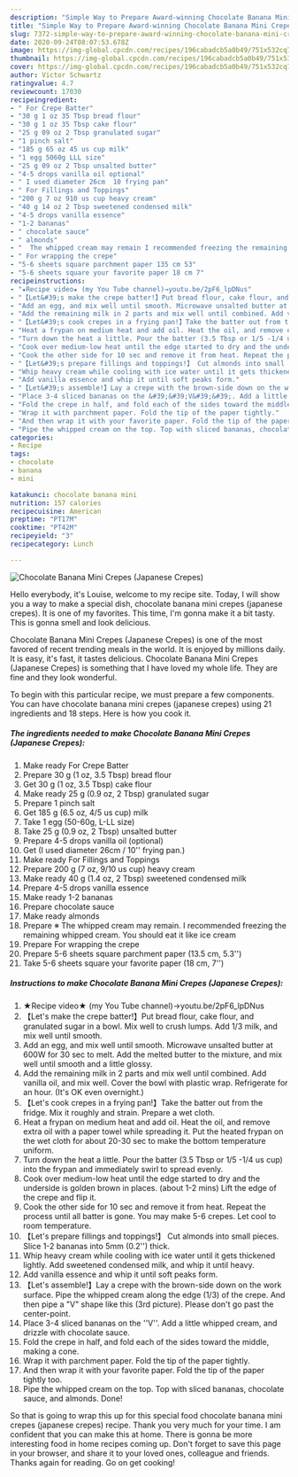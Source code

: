 ```yaml
---
description: "Simple Way to Prepare Award-winning Chocolate Banana Mini Crepes (Japanese Crepes)"
title: "Simple Way to Prepare Award-winning Chocolate Banana Mini Crepes (Japanese Crepes)"
slug: 7372-simple-way-to-prepare-award-winning-chocolate-banana-mini-crepes-japanese-crepes
date: 2020-09-24T08:07:53.678Z
image: https://img-global.cpcdn.com/recipes/196cabadcb5a0b49/751x532cq70/chocolate-banana-mini-crepes-japanese-crepes-recipe-main-photo.jpg
thumbnail: https://img-global.cpcdn.com/recipes/196cabadcb5a0b49/751x532cq70/chocolate-banana-mini-crepes-japanese-crepes-recipe-main-photo.jpg
cover: https://img-global.cpcdn.com/recipes/196cabadcb5a0b49/751x532cq70/chocolate-banana-mini-crepes-japanese-crepes-recipe-main-photo.jpg
author: Victor Schwartz
ratingvalue: 4.7
reviewcount: 17030
recipeingredient:
- " For Crepe Batter"
- "30 g 1 oz 35 Tbsp bread flour"
- "30 g 1 oz 35 Tbsp cake flour"
- "25 g 09 oz 2 Tbsp granulated sugar"
- "1 pinch salt"
- "185 g 65 oz 45 us cup milk"
- "1 egg 5060g LLL size"
- "25 g 09 oz 2 Tbsp unsalted butter"
- "4-5 drops vanilla oil optional"
- " I used diameter 26cm  10 frying pan"
- " For Fillings and Toppings"
- "200 g 7 oz 910 us cup heavy cream"
- "40 g 14 oz 2 Tbsp sweetened condensed milk"
- "4-5 drops vanilla essence"
- "1-2 bananas"
- " chocolate sauce"
- " almonds"
- "  The whipped cream may remain I recommended freezing the remaining whipped cream You should eat it like ice cream"
- " For wrapping the crepe"
- "5-6 sheets square parchment paper 135 cm 53"
- "5-6 sheets square your favorite paper 18 cm 7"
recipeinstructions:
- "★Recipe video★ (my You Tube channel)→youtu.be/2pF6_lpDNus"
- "【Let&#39;s make the crepe batter!】Put bread flour, cake flour, and granulated sugar in a bowl. Mix well to crush lumps. Add 1/3 milk, and mix well until smooth."
- "Add an egg, and mix well until smooth. Microwave unsalted butter at 600W for 30 sec to melt. Add the melted butter to the mixture, and mix well until smooth and a little glossy."
- "Add the remaining milk in 2 parts and mix well until combined. Add vanilla oil, and mix well. Cover the bowl with plastic wrap. Refrigerate for an hour. (It&#39;s OK even overnight.)"
- "【Let&#39;s cook crepes in a frying pan!】Take the batter out from the fridge. Mix it roughly and strain. Prepare a wet cloth."
- "Heat a frypan on medium heat and add oil. Heat the oil, and remove extra oil with a paper towel while spreading it. Put the heated frypan on the wet cloth for about 20-30 sec to make the bottom temperature uniform."
- "Turn down the heat a little. Pour the batter (3.5 Tbsp or 1/5 -1/4 us cup) into the frypan and immediately swirl to spread evenly."
- "Cook over medium-low heat until the edge started to dry and the underside is golden brown in places. (about 1-2 mins) Lift the edge of the crepe and flip it."
- "Cook the other side for 10 sec and remove it from heat. Repeat the process until all batter is gone. You may make 5-6 crepes. Let cool to room temperature."
- "【Let&#39;s prepare fillings and toppings!】 Cut almonds into small pieces. Slice 1-2 bananas into 5mm (0.2&#39;&#39;) thick."
- "Whip heavy cream while cooling with ice water until it gets thickened lightly. Add sweetened condensed milk, and whip it until heavy."
- "Add vanilla essence and whip it until soft peaks form."
- "【Let&#39;s assemble!】Lay a crepe with the brown-side down on the work surface. Pipe the whipped cream along the edge (1/3) of the crepe. And then pipe a &#34;V&#34; shape like this (3rd picture). Please don&#39;t go past the center-point."
- "Place 3-4 sliced bananas on the &#39;&#39;V&#39;&#39;. Add a little whipped cream, and drizzle with chocolate sauce."
- "Fold the crepe in half, and fold each of the sides toward the middle, making a cone."
- "Wrap it with parchment paper. Fold the tip of the paper tightly."
- "And then wrap it with your favorite paper. Fold the tip of the paper tightly too."
- "Pipe the whipped cream on the top. Top with sliced bananas, chocolate sauce, and almonds. Done!"
categories:
- Recipe
tags:
- chocolate
- banana
- mini

katakunci: chocolate banana mini 
nutrition: 157 calories
recipecuisine: American
preptime: "PT17M"
cooktime: "PT42M"
recipeyield: "3"
recipecategory: Lunch

---
```



![Chocolate Banana Mini Crepes (Japanese Crepes)](https://img-global.cpcdn.com/recipes/196cabadcb5a0b49/751x532cq70/chocolate-banana-mini-crepes-japanese-crepes-recipe-main-photo.jpg)

Hello everybody, it's Louise, welcome to my recipe site. Today, I will show you a way to make a special dish, chocolate banana mini crepes (japanese crepes). It is one of my favorites. This time, I'm gonna make it a bit tasty. This is gonna smell and look delicious.



Chocolate Banana Mini Crepes (Japanese Crepes) is one of the most favored of recent trending meals in the world. It is enjoyed by millions daily. It is easy, it's fast, it tastes delicious. Chocolate Banana Mini Crepes (Japanese Crepes) is something that I have loved my whole life. They are fine and they look wonderful.


To begin with this particular recipe, we must prepare a few components. You can have chocolate banana mini crepes (japanese crepes) using 21 ingredients and 18 steps. Here is how you cook it.

<!--inarticleads1-->

##### The ingredients needed to make Chocolate Banana Mini Crepes (Japanese Crepes):

1. Make ready  For Crepe Batter
1. Prepare 30 g (1 oz, 3.5 Tbsp) bread flour
1. Get 30 g (1 oz, 3.5 Tbsp) cake flour
1. Make ready 25 g (0.9 oz, 2 Tbsp) granulated sugar
1. Prepare 1 pinch salt
1. Get 185 g (6.5 oz, 4/5 us cup) milk
1. Take 1 egg (50-60g, L-LL size)
1. Take 25 g (0.9 oz, 2 Tbsp) unsalted butter
1. Prepare 4-5 drops vanilla oil (optional)
1. Get  (I used diameter 26cm / 10&#39;&#39; frying pan.)
1. Make ready  For Fillings and Toppings
1. Prepare 200 g (7 oz, 9/10 us cup) heavy cream
1. Make ready 40 g (1.4 oz, 2 Tbsp) sweetened condensed milk
1. Prepare 4-5 drops vanilla essence
1. Make ready 1-2 bananas
1. Prepare  chocolate sauce
1. Make ready  almonds
1. Prepare  ※ The whipped cream may remain. I recommended freezing the remaining whipped cream. You should eat it like ice cream
1. Prepare  For wrapping the crepe
1. Prepare 5-6 sheets square parchment paper (13.5 cm, 5.3&#39;&#39;)
1. Take 5-6 sheets square your favorite paper (18 cm, 7&#39;&#39;)




<!--inarticleads2-->

##### Instructions to make Chocolate Banana Mini Crepes (Japanese Crepes):

1. ★Recipe video★ (my You Tube channel)→youtu.be/2pF6_lpDNus
1. 【Let&#39;s make the crepe batter!】Put bread flour, cake flour, and granulated sugar in a bowl. Mix well to crush lumps. Add 1/3 milk, and mix well until smooth.
1. Add an egg, and mix well until smooth. Microwave unsalted butter at 600W for 30 sec to melt. Add the melted butter to the mixture, and mix well until smooth and a little glossy.
1. Add the remaining milk in 2 parts and mix well until combined. Add vanilla oil, and mix well. Cover the bowl with plastic wrap. Refrigerate for an hour. (It&#39;s OK even overnight.)
1. 【Let&#39;s cook crepes in a frying pan!】Take the batter out from the fridge. Mix it roughly and strain. Prepare a wet cloth.
1. Heat a frypan on medium heat and add oil. Heat the oil, and remove extra oil with a paper towel while spreading it. Put the heated frypan on the wet cloth for about 20-30 sec to make the bottom temperature uniform.
1. Turn down the heat a little. Pour the batter (3.5 Tbsp or 1/5 -1/4 us cup) into the frypan and immediately swirl to spread evenly.
1. Cook over medium-low heat until the edge started to dry and the underside is golden brown in places. (about 1-2 mins) Lift the edge of the crepe and flip it.
1. Cook the other side for 10 sec and remove it from heat. Repeat the process until all batter is gone. You may make 5-6 crepes. Let cool to room temperature.
1. 【Let&#39;s prepare fillings and toppings!】 Cut almonds into small pieces. Slice 1-2 bananas into 5mm (0.2&#39;&#39;) thick.
1. Whip heavy cream while cooling with ice water until it gets thickened lightly. Add sweetened condensed milk, and whip it until heavy.
1. Add vanilla essence and whip it until soft peaks form.
1. 【Let&#39;s assemble!】Lay a crepe with the brown-side down on the work surface. Pipe the whipped cream along the edge (1/3) of the crepe. And then pipe a &#34;V&#34; shape like this (3rd picture). Please don&#39;t go past the center-point.
1. Place 3-4 sliced bananas on the &#39;&#39;V&#39;&#39;. Add a little whipped cream, and drizzle with chocolate sauce.
1. Fold the crepe in half, and fold each of the sides toward the middle, making a cone.
1. Wrap it with parchment paper. Fold the tip of the paper tightly.
1. And then wrap it with your favorite paper. Fold the tip of the paper tightly too.
1. Pipe the whipped cream on the top. Top with sliced bananas, chocolate sauce, and almonds. Done!




So that is going to wrap this up for this special food chocolate banana mini crepes (japanese crepes) recipe. Thank you very much for your time. I am confident that you can make this at home. There is gonna be more interesting food in home recipes coming up. Don't forget to save this page in your browser, and share it to your loved ones, colleague and friends. Thanks again for reading. Go on get cooking!
